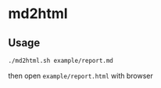 # md2html

## Usage

```bash
./md2html.sh example/report.md
```

then open `example/report.html` with browser
